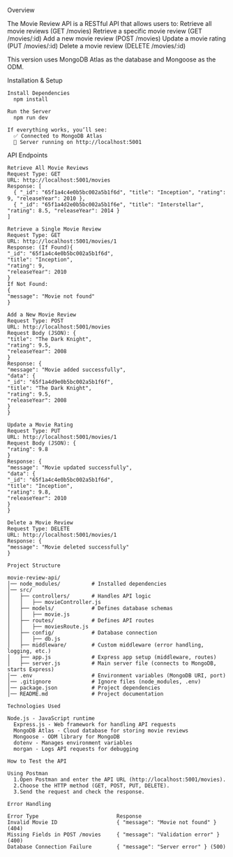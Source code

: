 Overview

  The Movie Review API is a RESTful API that allows users to:
	Retrieve all movie reviews (GET /movies)
	Retrieve a specific movie review (GET /movies/:id)
	Add a new movie review (POST /movies)
	Update a movie rating (PUT /movies/:id)
	Delete a movie review (DELETE /movies/:id)

This version uses MongoDB Atlas as the database and Mongoose as the ODM.

 Installation & Setup
      
    Install Dependencies
      npm install
    
    Run the Server
      npm run dev
    
    If everything works, you’ll see:
      ✅ Connected to MongoDB Atlas
      🚀 Server running on http://localhost:5001

API Endpoints

    Retrieve All Movie Reviews
    Request Type: GET
	URL: http://localhost:5001/movies
	Response: [
      { "_id": "65f1a4c4e0b5bc002a5b1f6d", "title": "Inception", "rating": 9, "releaseYear": 2010 },
      { "_id": "65f1a4d2e0b5bc002a5b1f6e", "title": "Interstellar", "rating": 8.5, "releaseYear": 2014 }
    ]

    Retrieve a Single Movie Review
    Request Type: GET
	URL: http://localhost:5001/movies/1
	Response: (If Found){
    "_id": "65f1a4c4e0b5bc002a5b1f6d",
    "title": "Inception",
    "rating": 9,
    "releaseYear": 2010
    }
    If Not Found:
    {
    "message": "Movie not found"
    }

    Add a New Movie Review
    Request Type: POST
	URL: http://localhost:5001/movies
	Request Body (JSON): {
    "title": "The Dark Knight",
    "rating": 9.5,
    "releaseYear": 2008
    }
    Response: {
    "message": "Movie added successfully",
    "data": {
    "_id": "65f1a4d9e0b5bc002a5b1f6f",
    "title": "The Dark Knight",
    "rating": 9.5,
    "releaseYear": 2008
    }
    }

    Update a Movie Rating
    Request Type: PUT
	URL: http://localhost:5001/movies/1
	Request Body (JSON): {
    "rating": 9.8
    }
    Response: {
    "message": "Movie updated successfully",
    "data": {
    "_id": "65f1a4c4e0b5bc002a5b1f6d",
    "title": "Inception",
    "rating": 9.8,
    "releaseYear": 2010
    }
    }

    Delete a Movie Review
	Request Type: DELETE
	URL: http://localhost:5001/movies/1
	Response: {
    "message": "Movie deleted successfully"
    }

    Project Structure

    movie-review-api/
    │── node_modules/          # Installed dependencies
    │── src/
    │   ├── controllers/       # Handles API logic
    │   │   ├── movieController.js
    │   ├── models/            # Defines database schemas
    │   │   ├── movie.js
    │   ├── routes/            # Defines API routes
    │   │   ├── moviesRoute.js
    │   ├── config/            # Database connection
    │   │   ├── db.js
    │   ├── middleware/        # Custom middleware (error handling, logging, etc.)
    │   ├── app.js             # Express app setup (middleware, routes)
    │   ├── server.js          # Main server file (connects to MongoDB, starts Express)
    │── .env                   # Environment variables (MongoDB URI, port)
    │── .gitignore             # Ignore files (node_modules, .env)
    │── package.json           # Project dependencies
    │── README.md              # Project documentation

    Technologies Used

    Node.js - JavaScript runtime
	  Express.js - Web framework for handling API requests
	  MongoDB Atlas - Cloud database for storing movie reviews
	  Mongoose - ODM library for MongoDB
	  dotenv - Manages environment variables
	  morgan - Logs API requests for debugging

    How to Test the API

    Using Postman
	  1.Open Postman and enter the API URL (http://localhost:5001/movies).
	  2.Choose the HTTP method (GET, POST, PUT, DELETE).
	  3.Send the request and check the response.

    Error Handling

    Error Type	                       Response
    Invalid Movie ID                   { "message": "Movie not found" } (404)
    Missing Fields in POST /movies     { "message": "Validation error" } (400)
    Database Connection Failure        { "message": "Server error" } (500)